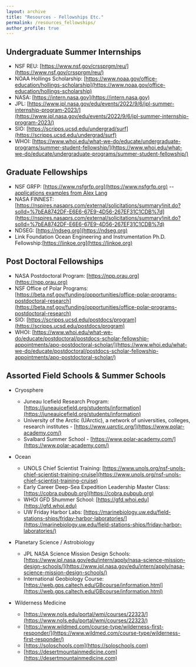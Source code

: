 ```yaml
---
layout: archive
title: "Resources - Fellowships Etc."
permalink: /resources_fellowships/
author_profile: true
---
```


## Undergraduate Summer Internships
* NSF REU: [https://www.nsf.gov/crssprgm/reu/](https://www.nsf.gov/crssprgm/reu/)
* NOAA Hollings Scholarship: [https://www.noaa.gov/office-education/hollings-scholarship](https://www.noaa.gov/office-education/hollings-scholarship)
* NASA: [https://intern.nasa.gov](https://intern.nasa.gov)
* JPL: [https://www.jpl.nasa.gov/edu/events/2022/9/6/jpl-summer-internship-program-2023/](https://www.jpl.nasa.gov/edu/events/2022/9/6/jpl-summer-internship-program-2023/)
* SIO: [https://scripps.ucsd.edu/undergrad/surf](https://scripps.ucsd.edu/undergrad/surf)
* WHOI: [https://www.whoi.edu/what-we-do/educate/undergraduate-programs/summer-student-fellowship/](https://www.whoi.edu/what-we-do/educate/undergraduate-programs/summer-student-fellowship/)

## Graduate Fellowships
* NSF GRFP: [https://www.nsfgrfp.org](https://www.nsfgrfp.org) -- [applications examples from Alex Lang](https://www.alexhunterlang.com/nsf-fellowship)
* NASA FINNEST: [https://nspires.nasaprs.com/external/solicitations/summary!init.do?solId=%7bEA8742DF-E6E6-67E9-4D56-267EF31C1CDB%7d](https://nspires.nasaprs.com/external/solicitations/summary!init.do?solId=%7bEA8742DF-E6E6-67E9-4D56-267EF31C1CDB%7d)
* NDSEG: [https://ndseg.org](https://ndseg.org)
* Link Foundation Ocean Engineering and Instrumentation Ph.D. Fellowship:[https://linkoe.org](https://linkoe.org)

## Post Doctoral Fellowships
* NASA Postdoctoral Program: [https://npp.orau.org](https://npp.orau.org)
* NSF Office of Polar Programs: [https://beta.nsf.gov/funding/opportunities/office-polar-programs-postdoctoral-research](https://beta.nsf.gov/funding/opportunities/office-polar-programs-postdoctoral-research)
* SIO: [https://scripps.ucsd.edu/postdocs/program](https://scripps.ucsd.edu/postdocs/program)
* WHOI: [https://www.whoi.edu/what-we-do/educate/postdoctoral/postdocs-scholar-fellowship-appointments/apo-postdoctoral-scholar/](https://www.whoi.edu/what-we-do/educate/postdoctoral/postdocs-scholar-fellowship-appointments/apo-postdoctoral-scholar/)

## Assorted Field Schools & Summer Schools
* Cryosphere
	* Juneau Icefield Research Program: [https://juneauicefield.org/students/information](https://juneauicefield.org/students/information)
	* University of the Arctic (UArctic), a network of universities, colleges, research institutes - [https://www.uarctic.org/](https://www.polar-academy.com/)
	* Svalbard Summer School - [https://www.polar-academy.com/](https://www.polar-academy.com/)
	
* Ocean
	* UNOLS Chief Scientist Training: [https://www.unols.org/nsf-unols-chief-scientist-training-cruise](https://www.unols.org/nsf-unols-chief-scientist-training-cruise)
	* Early Career Deep-Sea Expedition Leadership Master Class: [https://cobra.pubpub.org](https://cobra.pubpub.org)
	* WHOI GFD Shummer School: [https://gfd.whoi.edu](https://gfd.whoi.edu)
	* UW Friday Harbor Labs: [https://marinebiology.uw.edu/field-stations-ships/friday-harbor-laboratories/](https://marinebiology.uw.edu/field-stations-ships/friday-harbor-laboratories/)
	
* Planetary Science / Astrobiology
	* JPL NASA Science Mission Design Schools: [https://www.jpl.nasa.gov/edu/intern/apply/nasa-science-mission-design-schools/](https://www.jpl.nasa.gov/edu/intern/apply/nasa-science-mission-design-schools/) 
	* International Geobiology Course: [https://web.gps.caltech.edu/GBcourse/information.html](https://web.gps.caltech.edu/GBcourse/information.html)

* Wilderness Medicine 
	* [https://www.nols.edu/portal/wmi/courses/22323/](https://www.nols.edu/portal/wmi/courses/22323/)
	* [https://www.wildmed.com/course-type/wilderness-first-responder/](https://www.wildmed.com/course-type/wilderness-first-responder/)
	* [https://soloschools.com](https://soloschools.com)
	* [https://desertmountainmedicine.com](https://desertmountainmedicine.com)